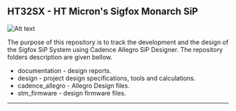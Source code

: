 ## HT32SX - HT Micron's Sigfox Monarch SiP

![Alt text](https://encrypted-tbn0.gstatic.com/images?q=tbn:ANd9GcSesenrhZDRBpVRdUHpQ5ouT6wUTu0t0zaYtSI5GZqXJjGc2tor4Q&s)

The purpose of this repository is to track the development and the design of the Sigfox SiP System using Cadence Allegro SiP Designer. The repository folders description are given bellow.  

*  documentation - design reports.
*  design - project design specifications, tools and calculations.
*  cadence_allegro - Allegro Design files. 
*  stm_firmware - design firmware files.

---

